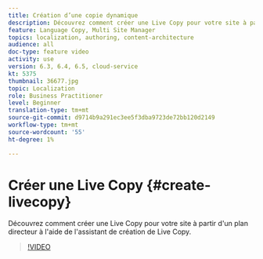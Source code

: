 ```yaml
---
title: Création d’une copie dynamique
description: Découvrez comment créer une Live Copy pour votre site à partir d'un plan directeur à l'aide de l'assistant de création de Live Copy.
feature: Language Copy, Multi Site Manager
topics: localization, authoring, content-architecture
audience: all
doc-type: feature video
activity: use
version: 6.3, 6.4, 6.5, cloud-service
kt: 5375
thumbnail: 36677.jpg
topic: Localization
role: Business Practitioner
level: Beginner
translation-type: tm+mt
source-git-commit: d9714b9a291ec3ee5f3dba9723de72bb120d2149
workflow-type: tm+mt
source-wordcount: '55'
ht-degree: 1%

---
```



# Créer une Live Copy {#create-livecopy}

Découvrez comment créer une Live Copy pour votre site à partir d&#39;un plan directeur à l&#39;aide de l&#39;assistant de création de Live Copy.

>[!VIDEO](https://video.tv.adobe.com/v/36677?quality=12&learn=on)
